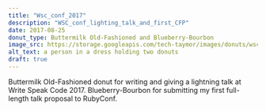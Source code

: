 ```yaml
---
title: "Wsc_conf_2017"
description: "WSC_conf_lighting_talk_and_first_CFP"
date: 2017-08-25
donut_type: Buttermilk Old-Fashioned and Blueberry-Bourbon
image_src: https://storage.googleapis.com/tech-taymor/images/donuts/wsc_donuts_2017_smaller.jpg
alt_text: a person in a dress holding two donuts
draft: true
---
```

Buttermilk Old-Fashioned donut for writing and giving a lightning talk at Write Speak Code 2017. Blueberry-Bourbon for submitting my first full-length talk proposal to RubyConf.
